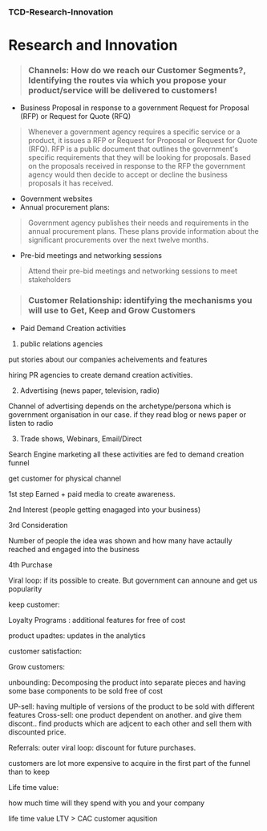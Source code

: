 ### TCD-Research-Innovation

# Research and Innovation

> ### Channels: How do we reach our Customer Segments?, Identifying the routes via which you propose your product/service will be delivered to customers!

- Business Proposal in response to a government  Request for Proposal (RFP) or Request for Quote (RFQ)

> Whenever a government agency requires a specific service or a product, it issues a RFP or Request for Proposal or Request for Quote (RFQ). RFP is a public document that outlines the government's specific requirements that they will be looking for proposals. Based on the proposals received in response to the RFP the government agency would then decide to accept or decline the business proposals it has received. 
- Government websites
- Annual procurement plans:
>  Government agency publishes their needs and requirements in the annual procurement plans. These plans provide information about the significant procurements over the next twelve months.
- Pre-bid meetings and networking sessions 
> Attend their pre-bid meetings and networking sessions to meet stakeholders


> ### Customer Relationship: identifying the mechanisms you will use to Get, Keep and Grow Customers

- Paid Demand Creation activities
1. public relations agencies 


put stories about our companies acheivements and features

hiring PR agencies to create demand creation activities.

2. Advertising
(news paper, television, radio)

Channel of advertising depends on the archetype/persona which is government organisation in our case.
if they read blog or news paper or listen to radio

3. Trade shows, Webinars, Email/Direct

Search Engine marketing
all these activities are fed to demand creation funnel

get customer for physical channel

1st step Earned + paid media to create awareness. 

2nd Interest (people getting enagaged into your business)

3rd Consideration

Number of people the idea was shown and how many have actaully reached and engaged into the business

4th Purchase 


Viral loop: if its possible to create. But government can announe and get us popularity

keep customer:

Loyalty Programs : additional features for free of cost

product upadtes: updates in the analytics 

customer satisfaction:

Grow customers:

unbounding: Decomposing the product into separate pieces and having some base components to be sold free of cost

UP-sell: having multiple of versions of the product to be sold with different features
Cross-sell: one product dependent on another. and give them discont.. find products which are adjcent to each other and sell them with discounted price.

Referrals: outer viral loop: discount for future purchases.

customers are lot more expensive to acquire in the first part of the funnel than to keep

Life time value:

how much time will they spend with you and your company 

life time value LTV > CAC customer aqusition 
